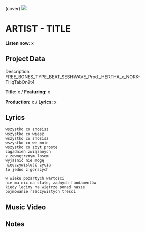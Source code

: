(cover) ![](57175019_319474918741616_8502199518755923887_n.jpg)

# ARTIST - TITLE

**Listen now:** x

## Project Data

Description.
FREE_BONES_TYPE_BEAT_SESHWAVE_Prod._HERTHA_x_NORK-THqTabOn9t4

**Title:** x / **Featuring:** x

**Production:** x / **Lyrics:** x

## Lyrics

```
wszystko co znosisz
wszystko co wiesz
wszystko co znosisz
wszystko co we mnie 
wszystko co zbyt proste
zagadnień związanych  
z zewnętrznym losem
wyjaśnić nie mogę
nieoczywistość życia
to jedno z gorszych

w wieku pożartych wartości
nie ma nic na stałe, żadnych fundamentów
kiedy lecimy na wietrze ponad nasze
pojmowanie rzeczywistych treści
```

## Music Video


## Notes
